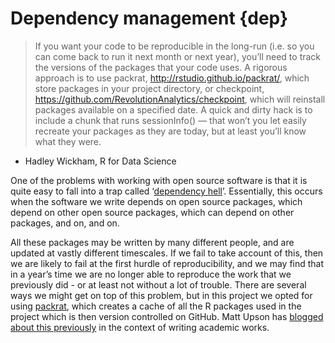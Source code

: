 # Dependency management {dep}

> If you want your code to be reproducible in the long-run (i.e. so you can come back to run it next month or next year), you’ll need to track the versions of the packages that your code uses. A rigorous approach is to use packrat, http://rstudio.github.io/packrat/, which store packages in your project directory, or checkpoint, https://github.com/RevolutionAnalytics/checkpoint, which will reinstall packages available on a specified date. A quick and dirty hack is to include a chunk that runs sessionInfo() — that won’t you let easily recreate your packages as they are today, but at least you’ll know what they were. 
- Hadley Wickham, R for Data Science

One of the problems with working with open source software is that it is quite easy to fall into a trap called ‘[dependency hell](https://en.wikipedia.org/wiki/Dependency_hell)’. Essentially, this occurs when the software we write depends on open source packages, which depend on other open source packages, which can depend on other packages, and on, and on.

All these packages may be written by many different people, and are updated at vastly different timescales. If we fail to take account of this, then we are likely to fail at the first hurdle of reproducibility, and we may find that in a year’s time we are no longer able to reproduce the work that we previously did - or at least not without a lot of trouble. There are several ways we might get on top of this problem, but in this project we opted for using [packrat](https://rstudio.github.io/packrat/), which creates a cache of all the R packages used in the project which is then version controlled on GitHub. Matt Upson has [blogged about this previously](http://www.machinegurning.com/rstats/latex-phd/) in the context of writing academic works.
